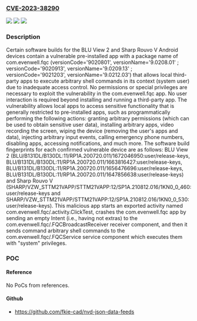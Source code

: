 ### [CVE-2023-38290](https://cve.mitre.org/cgi-bin/cvename.cgi?name=CVE-2023-38290)
![](https://img.shields.io/static/v1?label=Product&message=n%2Fa&color=blue)
![](https://img.shields.io/static/v1?label=Version&message=n%2Fa&color=blue)
![](https://img.shields.io/static/v1?label=Vulnerability&message=n%2Fa&color=brighgreen)

### Description

Certain software builds for the BLU View 2 and Sharp Rouvo V Android devices contain a vulnerable pre-installed app with a package name of com.evenwell.fqc (versionCode='9020801', versionName='9.0208.01' ; versionCode='9020913', versionName='9.0209.13' ; versionCode='9021203', versionName='9.0212.03') that allows local third-party apps to execute arbitrary shell commands in its context (system user) due to inadequate access control. No permissions or special privileges are necessary to exploit the vulnerability in the com.evenwell.fqc app. No user interaction is required beyond installing and running a third-party app. The vulnerability allows local apps to access sensitive functionality that is generally restricted to pre-installed apps, such as programmatically performing the following actions: granting arbitrary permissions (which can be used to obtain sensitive user data), installing arbitrary apps, video recording the screen, wiping the device (removing the user's apps and data), injecting arbitrary input events, calling emergency phone numbers, disabling apps, accessing notifications, and much more. The software build fingerprints for each confirmed vulnerable device are as follows: BLU View 2 (BLU/B131DL/B130DL:11/RP1A.200720.011/1672046950:user/release-keys, BLU/B131DL/B130DL:11/RP1A.200720.011/1663816427:user/release-keys, BLU/B131DL/B130DL:11/RP1A.200720.011/1656476696:user/release-keys, BLU/B131DL/B130DL:11/RP1A.200720.011/1647856638:user/release-keys) and Sharp Rouvo V (SHARP/VZW_STTM21VAPP/STTM21VAPP:12/SP1A.210812.016/1KN0_0_460:user/release-keys and SHARP/VZW_STTM21VAPP/STTM21VAPP:12/SP1A.210812.016/1KN0_0_530:user/release-keys). This malicious app starts an exported activity named com.evenwell.fqc/.activity.ClickTest, crashes the com.evenwell.fqc app by sending an empty Intent (i.e., having not extras) to the com.evenwell.fqc/.FQCBroadcastReceiver receiver component, and then it sends command arbitrary shell commands to the com.evenwell.fqc/.FQCService service component which executes them with "system" privileges.

### POC

#### Reference
No PoCs from references.

#### Github
- https://github.com/fkie-cad/nvd-json-data-feeds

